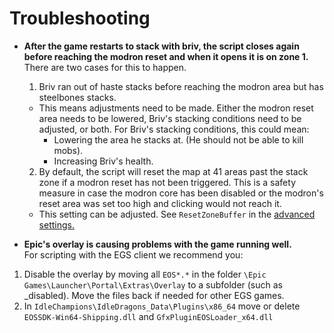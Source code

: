 # Troubleshooting

* **After the game restarts to stack with briv, the script closes again before reaching the modron reset and when it opens it is on zone 1.**  
There are two cases for this to happen.
  1. Briv ran out of haste stacks before reaching the modron area but has steelbones stacks.
  * This means adjustments need to be made. Either the modron reset area needs to be lowered, Briv's stacking conditions need to be adjusted, or both. For Briv's stacking conditions, this could mean:
    * Lowering the area he stacks at. (He should not be able to kill mobs).
    * Increasing Briv's health.
  2. By default, the script will reset the map at 41 areas past the stack zone if a modron reset has not been triggered. This is a safety measure in case the modron core has been disabled or the modron's reset area was set too high and clicking would not reach it.
  *  This setting can be adjusted. See ``ResetZoneBuffer`` in the [advanced settings.](SETTINGS.md)

* **Epic's overlay is causing problems with the game running well.**   
For scripting with the EGS client we recommend you:
1. Disable the overlay by moving all ``EOS*.*`` in the folder ``\Epic Games\Launcher\Portal\Extras\Overlay`` to a subfolder (such as \_disabled). Move the files back if needed for other EGS games.
2. In ``IdleChampions\IdleDragons_Data\Plugins\x86_64`` move or delete ``EOSSDK-Win64-Shipping.dll`` and ``GfxPluginEOSLoader_x64.dll``
